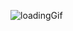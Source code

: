 ![loadingGif](https://ik.imagekit.io/1cw2zpbjy/OSWH/OSWH.gif?ik-sdk-version=javascript-1.4.3&updatedAt=1670220591394)